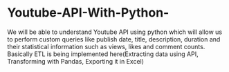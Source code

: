 # Youtube-API-With-Python-
We will be able to understand Youtube API using python which will allow us to perform custom queries like publish date, title, description, duration and their statistical information such as views, likes and comment counts. Basically ETL is being implemented here(Extracting data using API, Transforming with Pandas, Exporting it in Excel)
